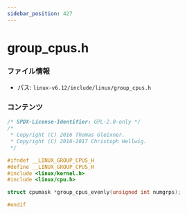 ```yaml
---
sidebar_position: 427
---
```

# group_cpus.h

### ファイル情報

- パス: `linux-v6.12/include/linux/group_cpus.h`

### コンテンツ

```h
/* SPDX-License-Identifier: GPL-2.0-only */
/*
 * Copyright (C) 2016 Thomas Gleixner.
 * Copyright (C) 2016-2017 Christoph Hellwig.
 */

#ifndef __LINUX_GROUP_CPUS_H
#define __LINUX_GROUP_CPUS_H
#include <linux/kernel.h>
#include <linux/cpu.h>

struct cpumask *group_cpus_evenly(unsigned int numgrps);

#endif

```
